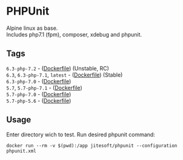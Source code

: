 # PHPUnit

Alpine linux as base.  
Includes php7.1 (fpm), composer, xdebug and phpunit.  
  

## Tags
`6.3-php-7.2` - ([Dockerfile](https://github.com/jitesoft/docker-phpunit/blob/6.3-php-7.2/Dockerfile)) (Unstable, RC)  
`6.3`, `6.3-php-7.1`, `latest` - ([Dockerfile](https://github.com/jitesoft/docker-phpunit/blob/master/Dockerfile)) (Stable)  
`6.3-php-7.0` - ([Dockerfile](https://github.com/jitesoft/docker-phpunit/blob/6.3-php-7.0/Dockerfile))  
`5.7`, `5.7-php-7.1` - ([Dockerfile](https://github.com/jitesoft/docker-phpunit/blob/5.7/Dockerfile))  
`5.7-php-7.0` - ([Dockerfile](https://github.com/jitesoft/docker-phpunit/blob/5.7-php-7.0/Dockerfile))  
`5.7-php-5.6` - ([Dockerfile](https://github.com/jitesoft/docker-phpunit/blob/5.7-php-5.6/Dockerfile))  

## Usage

Enter directory wich to test. Run desired phpunit command:  
  
```
docker run --rm -v $(pwd):/app jitesoft/phpunit --configuration phpunit.xml
```